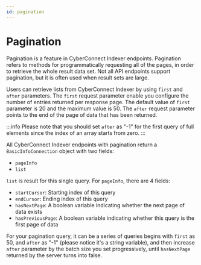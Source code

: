 ```yaml
---
id: pagination
---
```


# Pagination

Pagination is a feature in CyberConnect Indexer endpoints. Pagination refers to methods for programmatically requesting all of the pages, in order to retrieve the whole result data set. Not all API endpoints support pagination, but it is often used when result sets are large. 

Users can retrieve lists from CyberConnect Indexer by using `first` and `after` parameters. The `first` request parameter enable you configure the number of entries returned per response page. The default value of `first` parameter is 20 and the maximum value is 50. The `after` request parameter points to the end of the page of data that has been returned. 

:::info
Please note that you should set `after` as "-1" for the first query of full elements since the index of an array starts from zero.
:::


All CyberConnect Indexer endpoints with pagination return a `BasicInfoConnection` object with two fields:

* `pageInfo`
* `list`

`list` is result for this single query. For `pageInfo`, there are 4 fields:

* `startCursor`: Starting index of this query
* `endCursor`: Ending index of this query
* `hasNextPage`: A boolean variable indicating whether the next page of data exists
* `hasPreviousPage`: A boolean variable indicating whether this query is the first page of data

For your pagination query, it can be a series of queries begins with `first` as 50, and `after` as "-1" (please notice it's a string variable), and then increase `after` parameter by the batch size you set progressively, until `hasNextPage` returned by the server turns into false.
